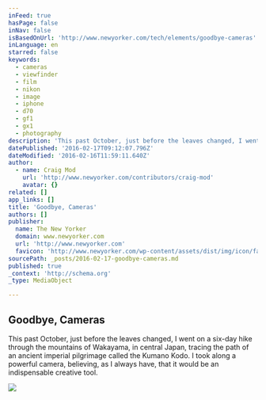 ```yaml
---
inFeed: true
hasPage: false
inNav: false
isBasedOnUrl: 'http://www.newyorker.com/tech/elements/goodbye-cameras'
inLanguage: en
starred: false
keywords:
  - cameras
  - viewfinder
  - film
  - nikon
  - image
  - iphone
  - d70
  - gf1
  - gx1
  - photography
description: 'This past October, just before the leaves changed, I went on a six-day hike through the mountains of Wakayama, in central Japan, tracing the path of an ancient imperial pilgrimage called the Kumano Kodo. I took along a powerful camera, believing, as I always have, that it would be an indispensable creative tool.'
datePublished: '2016-02-17T09:12:07.796Z'
dateModified: '2016-02-16T11:59:11.640Z'
author:
  - name: Craig Mod
    url: 'http://www.newyorker.com/contributors/craig-mod'
    avatar: {}
related: []
app_links: []
title: 'Goodbye, Cameras'
authors: []
publisher:
  name: The New Yorker
  domain: www.newyorker.com
  url: 'http://www.newyorker.com'
  favicon: 'http://www.newyorker.com/wp-content/assets/dist/img/icon/favicon.ico'
sourcePath: _posts/2016-02-17-goodbye-cameras.md
published: true
_context: 'http://schema.org'
_type: MediaObject

---
```

<article style=""><h1>Goodbye, Cameras</h1><p>This past October, just before the leaves changed, I went on a six-day hike through the mountains of Wakayama, in central Japan, tracing the path of an ancient imperial pilgrimage called the Kumano Kodo. I took along a powerful camera, believing, as I always have, that it would be an indispensable creative tool.</p><img src="https://s3-us-west-2.amazonaws.com/the-grid-img/p/98d26d5802dd987510ff4a885fc4160e1d08ef74.jpg" /></article>